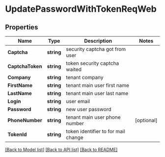 # UpdatePasswordWithTokenReqWeb

## Properties

Name | Type | Description | Notes
------------ | ------------- | ------------- | -------------
**Captcha** | **string** | security captcha got from user | 
**CaptchaToken** | **string** | token security captcha waited | 
**Company** | **string** | tenant company | 
**FirstName** | **string** | tenant main user first name | 
**LastName** | **string** | tenant main user last name | 
**Login** | **string** | user email | 
**Password** | **string** | new user password | 
**PhoneNumber** | **string** | tenant main user phone number | [optional] 
**TokenId** | **string** | token identifier to for mail change | 

[[Back to Model list]](../README.md#documentation-for-models) [[Back to API list]](../README.md#documentation-for-api-endpoints) [[Back to README]](../README.md)


